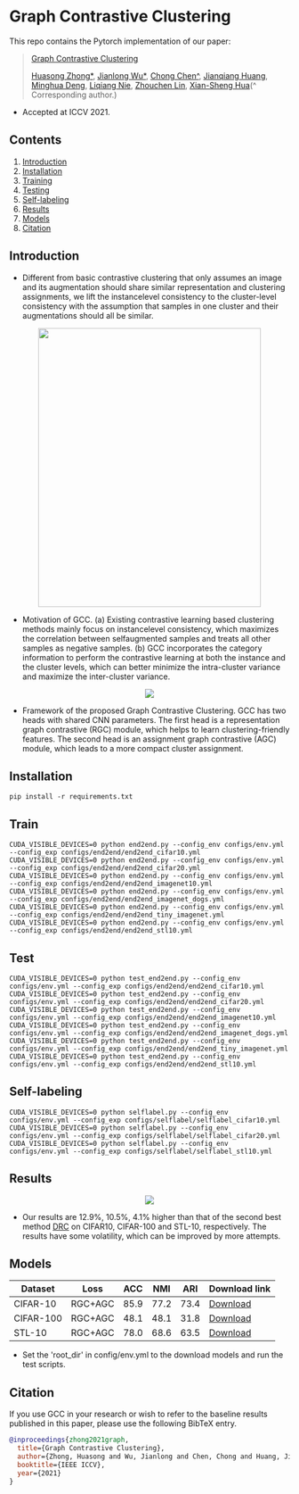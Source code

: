# Graph Contrastive Clustering

This repo contains the Pytorch implementation of our paper:
> [Graph Contrastive Clustering](https://arxiv.org/abs/2104.01429)
>
> [Huasong Zhong\*](https://scholar.google.com/citations?user=BLE1mzgAAAAJ&hl=zh-CN), [Jianlong Wu\*](https://jlwu1992.github.io), [Chong Chen^](https://scholar.google.com/citations?user=DyeODPUAAAAJ&hl=en), [Jianqiang Huang](https://scholar.google.com.hk/citations?user=UqAybqgAAAAJ&hl=en), 
> [Minghua Deng](https://scholar.google.com/citations?user=u7NoLQYAAAAJ&hl=zh-CN), [Liqiang Nie](https://scholar.google.com/citations?user=yywVMhUAAAAJ&hl=en), [Zhouchen Lin](https://zhouchenlin.github.io), [Xian-Sheng Hua](https://scholar.google.com/citations?user=6G-l4o0AAAAJ&hl=zh-CN)(^ Corresponding author.)
- Accepted at ICCV 2021.


## Contents

1. [Introduction](#introduction)
0. [Installation](#installation)
0. [Training](#train)
0. [Testing](#test)
0. [Self-labeling](#self-labeling)
0. [Results](#results)
0. [Models](#models)
0. [Citation](#citation)

## Introduction

- Different from basic contrastive clustering that only assumes an image and its augmentation should share similar representation and clustering assignments, we lift the instancelevel consistency to the cluster-level consistency with the assumption that samples in one cluster and their augmentations should all be similar.

<p align="center" >
    <img src="images/pre.jpg" width="400" height="500" />

- Motivation of GCC. (a) Existing contrastive
learning based clustering methods mainly focus on instancelevel consistency, which maximizes the correlation between selfaugmented samples and treats all other samples as negative samples. (b) GCC incorporates the category information to perform
the contrastive learning at both the instance and the cluster levels,
which can better minimize the intra-cluster variance and maximize
the inter-cluster variance.


<p align="center">
    <img src="images/main.jpg" />

-  Framework of the proposed Graph Contrastive Clustering. GCC has two heads with shared CNN parameters. The first head is a
representation graph contrastive (RGC) module, which helps to learn clustering-friendly features. The second head is an assignment graph
contrastive (AGC) module, which leads to a more compact cluster assignment.

## Installation
```shell
pip install -r requirements.txt
```

## Train
```shell
CUDA_VISIBLE_DEVICES=0 python end2end.py --config_env configs/env.yml --config_exp configs/end2end/end2end_cifar10.yml
CUDA_VISIBLE_DEVICES=0 python end2end.py --config_env configs/env.yml --config_exp configs/end2end/end2end_cifar20.yml
CUDA_VISIBLE_DEVICES=0 python end2end.py --config_env configs/env.yml --config_exp configs/end2end/end2end_imagenet10.yml
CUDA_VISIBLE_DEVICES=0 python end2end.py --config_env configs/env.yml --config_exp configs/end2end/end2end_imagenet_dogs.yml
CUDA_VISIBLE_DEVICES=0 python end2end.py --config_env configs/env.yml --config_exp configs/end2end/end2end_tiny_imagenet.yml
CUDA_VISIBLE_DEVICES=0 python end2end.py --config_env configs/env.yml --config_exp configs/end2end/end2end_stl10.yml
```

## Test
```shell
CUDA_VISIBLE_DEVICES=0 python test_end2end.py --config_env configs/env.yml --config_exp configs/end2end/end2end_cifar10.yml
CUDA_VISIBLE_DEVICES=0 python test_end2end.py --config_env configs/env.yml --config_exp configs/end2end/end2end_cifar20.yml
CUDA_VISIBLE_DEVICES=0 python test_end2end.py --config_env configs/env.yml --config_exp configs/end2end/end2end_imagenet10.yml
CUDA_VISIBLE_DEVICES=0 python test_end2end.py --config_env configs/env.yml --config_exp configs/end2end/end2end_imagenet_dogs.yml
CUDA_VISIBLE_DEVICES=0 python test_end2end.py --config_env configs/env.yml --config_exp configs/end2end/end2end_tiny_imagenet.yml
CUDA_VISIBLE_DEVICES=0 python test_end2end.py --config_env configs/env.yml --config_exp configs/end2end/end2end_stl10.yml
```

## Self-labeling
```shell
CUDA_VISIBLE_DEVICES=0 python selflabel.py --config_env configs/env.yml --config_exp configs/selflabel/selflabel_cifar10.yml
CUDA_VISIBLE_DEVICES=0 python selflabel.py --config_env configs/env.yml --config_exp configs/selflabel/selflabel_cifar20.yml
CUDA_VISIBLE_DEVICES=0 python selflabel.py --config_env configs/env.yml --config_exp configs/selflabel/selflabel_stl10.yml
```

## Results

<p align="center">
    <img src="images/res.jpg" />

- Our results are 12.9%, 10.5%, 4.1% higher than that of the second best method [DRC](https://arxiv.org/abs/2008.03030) on CIFAR10, CIFAR-100 and STL-10, respectively. The results have some volatility, which can be improved by more attempts.

## Models

| Dataset          | Loss              | ACC                   |  NMI            |  ARI      |Download link |
|------------------|-------------------|---------------------- |-----------------|-----------|--------------|
| CIFAR-10          |  RGC+AGC        | 85.9                  | 77.2            | 73.4      |[Download](https://drive.google.com/drive/folders/1wBXq_WNeST7XBc_aD-200yCOgd_DosgV?usp=sharing)  |
| CIFAR-100         |  RGC+AGC        | 48.1                  | 48.1            | 31.8      |[Download](https://drive.google.com/drive/folders/1Q66j3Dh8H3lSMjEq7iqDRo-vres6Wgcr?usp=sharing)  |
| STL-10            |  RGC+AGC        | 78.0                  | 68.6            |  63.5     |[Download](https://drive.google.com/drive/folders/1MK8YXSJoEqh2kYrvQzq3J3R5PDUP5Uw_?usp=sharing)  |
- Set the 'root_dir' in config/env.yml to the download models and run the test scripts.

## Citation 

If you use GCC in your research or wish to refer to the baseline results published in this paper, please use the following BibTeX entry.

```bibtex
@inproceedings{zhong2021graph,
  title={Graph Contrastive Clustering},
  author={Zhong, Huasong and Wu, Jianlong and Chen, Chong and Huang, Jianqiang and Deng, Minghua and Nie, Liqiang and Lin, Zhouchen and Hua, Xian-Sheng},
  booktitle={IEEE ICCV},
  year={2021}
}
```
